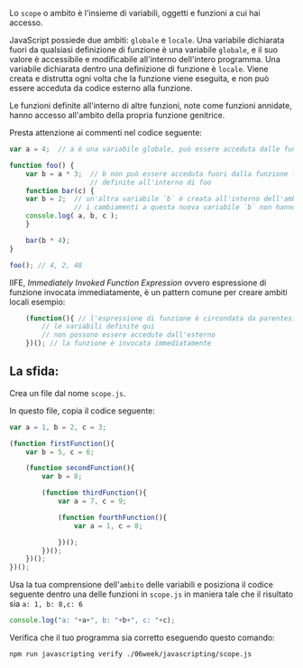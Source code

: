 Lo `scope` o ambito è l'insieme di variabili, oggetti e funzioni a cui hai accesso.

JavaScript possiede due ambiti: `globale` e `locale`. Una variabile dichiarata fuori da qualsiasi definizione di funzione è una variabile `globale`, e il suo valore è accessibile e modificabile all'interno dell'intero programma. Una variabile dichiarata dentro una definizione di funzione è `locale`. Viene creata e distrutta ogni volta che la funzione viene eseguita, e non può essere acceduta da codice esterno alla funzione.

Le funzioni definite all'interno di altre funzioni, note come funzioni annidate, hanno accesso all'ambito della propria funzione genitrice.

Presta attenzione ai commenti nel codice seguente:

```js
var a = 4;	// a è una variabile globale, può essere acceduta dalle funzioni seguenti

function foo() {
	var b = a * 3;	// b non può essere acceduta fuori dalla funzione foo, ma può essere acceduta dalle funzioni
					// definite all'interno di foo
	function bar(c) {
	var b = 2;  // un'altra variabile `b` è creata all'interno dell'ambito della funzione bar
				// i cambiamenti a questa nuova variabile `b` non hanno effetto sulla variabile `b` precedente
	console.log( a, b, c );
	}

	bar(b * 4);
}

foo(); // 4, 2, 48
```
IIFE, _Immediately Invoked Function Expression_ ovvero espressione di funzione invocata immediatamente, è un pattern comune per creare ambiti locali
esempio:
```js
	(function(){ // l'espressione di funzione è circondata da parentesi
		// le variabili definite qui
		// non possono essere accedute dall'esterno
	})(); // la funzione è invocata immediatamente
```
## La sfida:

Crea un file dal nome `scope.js`.

In questo file, copia il codice seguente:
```js
var a = 1, b = 2, c = 3;

(function firstFunction(){
	var b = 5, c = 6;

	(function secondFunction(){
		var b = 8;

		(function thirdFunction(){
			var a = 7, c = 9;

			(function fourthFunction(){
				var a = 1, c = 8;

			})();
		})();
	})();
})();
```

Usa la tua comprensione dell'`ambito` delle variabili e posiziona il codice seguente dentro una delle funzioni in `scope.js`
in maniera tale che il risultato sia `a: 1, b: 8,c: 6`
```js
console.log("a: "+a+", b: "+b+", c: "+c);
```

Verifica che il tuo programma sia corretto eseguendo questo comando:

```bash
npm run javascripting verify ./06week/javascripting/scope.js
```
